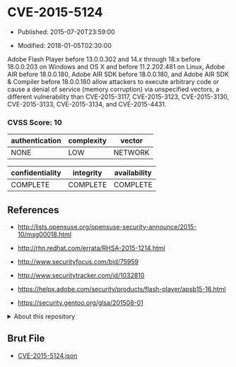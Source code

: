# CVE-2015-5124

- Published: 2015-07-20T23:59:00

- Modified: 2018-01-05T02:30:00

Adobe Flash Player before 13.0.0.302 and 14.x through 18.x before 18.0.0.203 on Windows and OS X and before 11.2.202.481 on Linux, Adobe AIR before 18.0.0.180, Adobe AIR SDK before 18.0.0.180, and Adobe AIR SDK & Compiler before 18.0.0.180 allow attackers to execute arbitrary code or cause a denial of service (memory corruption) via unspecified vectors, a different vulnerability than CVE-2015-3117, CVE-2015-3123, CVE-2015-3130, CVE-2015-3133, CVE-2015-3134, and CVE-2015-4431.

### CVSS Score: **10**

| authentication | complexity | vector |
| --- | --- | --- |
| NONE | LOW | NETWORK |

| confidentiality | integrity | availability |
| --- | --- | --- |
| COMPLETE | COMPLETE | COMPLETE |

## References

* http://lists.opensuse.org/opensuse-security-announce/2015-10/msg00018.html

* http://rhn.redhat.com/errata/RHSA-2015-1214.html

* http://www.securityfocus.com/bid/75959

* http://www.securitytracker.com/id/1032810

* https://helpx.adobe.com/security/products/flash-player/apsb15-16.html

* https://security.gentoo.org/glsa/201508-01

<details>
<summary>About this repository</summary> 

  This repository is part of the project [Live Hack CVE](https://github.com/Live-Hack-CVE). Main website can be found [www.live-hack.org](https://www.live-hack.org) 
  
  Made by [Sn0wAlice](https://github.com/Sn0wAlice) for the people that care about security and need to have a feed of the latest CVEs. Hope you enjoy it, don't forget to star the repo and follow me on [Twitter](https://twitter.com/Sn0wAlice) and [Github](https://github.com/Sn0wAlice). And that is my [personnal website](https://www.alice-snow.me/)

  - [Home Page](https://github.com/Live-Hack-CVE)
  - [Framework](https://github.com/Live-Hack-CVE/cve-framework)
  - [CVE database](https://github.com/Live-Hack-CVE/full_database)
  - [Changelog](https://github.com/Live-Hack-CVE/Changelog)
</details>

## Brut File

* [CVE-2015-5124.json](https://raw.githubusercontent.com/Live-Hack-CVE/full_database/main/cves/2015/CVE-2015-5124.json)

